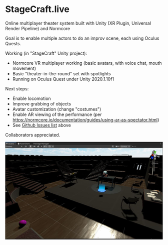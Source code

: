 # StageCraft.live
Online multiplayer theater system built with Unity (XR Plugin, Universal Render Pipeline) and Normcore

Goal is to enable multiple actors to do an improv scene, each using Oculus Quests.  

Working (in "StageCraft" Unity project):
* Normcore VR multiplayer working (basic avatars, with voice chat, mouth movement)
* Basic "theater-in-the-round" set with spotlights
* Running on Oculus Quest under Unity 2020.1.10f1

Next steps:
* Enable locomotion
* Improve grabbing of objects
* Avatar customization (change "costumes")
* Enable AR viewing of the performance (per https://normcore.io/documentation/guides/using-ar-as-spectator.html)
* See [Github Issues list](https://github.com/tedbarnett/StageCraft/issues) above

Collaborators appreciated.

![Alpha Screenshot](SketchUnityScreen.JPG)
